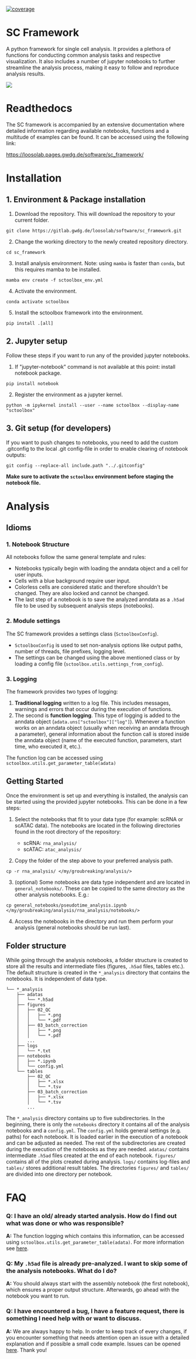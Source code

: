 [![coverage](https://gitlab.gwdg.de/loosolab/software/sc_framework/badges/dev/coverage.svg?key_text=coverage&key_width=70)](https://gitlab.gwdg.de/loosolab/software/sc_framework/-/commits/dev)


# SC Framework

A python framework for single cell analysis. It provides a plethora of functions for conducting common analysis tasks and respective visualization. It also includes a number of jupyter notebooks to further streamline the analysis process, making it easy to follow and reproduce analysis results.

![](image/sc_framework_overview.png)

# Readthedocs
The SC framework is accompanied by an extensive documentation where detailed information regarding available notebooks, functions and a multitude of examples can be found. It can be accessed using the following link:

https://loosolab.pages.gwdg.de/software/sc_framework/

# Installation
## 1. Environment & Package installation
1. Download the repository. This will download the repository to your current folder.
```
git clone https://gitlab.gwdg.de/loosolab/software/sc_framework.git
```
2. Change the working directory to the newly created repository directory.
```
cd sc_framework
```
3. Install analysis environment. Note: using `mamba` is faster than `conda`, but this requires mamba to be installed.
```
mamba env create -f sctoolbox_env.yml
```
4. Activate the environment.
```
conda activate sctoolbox
```
5. Install the sctoolbox framework into the environment.
```
pip install .[all]
```

## 2. Jupyter setup
Follow these steps if you want to run any of the provided jupyter notebooks.

1. If "jupyter-notebook" command is not available at this point: install notebook package.
```
pip install notebook
```
2. Register the environment as a jupyter kernel.
```
python -m ipykernel install --user --name sctoolbox --display-name "sctoolbox"
```

## 3. Git setup (for developers)
If you want to push changes to notebooks, you need to add the custom .gitconfig to the local .git config-file in order to enable clearing of notebook outputs:
```
git config --replace-all include.path "../.gitconfig"
```
**Make sure to activate the `sctoolbox` environment before staging the notebook file.**

# Analysis
## Idioms
### 1. Notebook Structure
All notebooks follow the same general template and rules:
- Notebooks typically begin with loading the anndata object and a cell for user inputs.
- Cells with a blue background require user input.
- Colorless cells are considered static and therefore shouldn't be changed. They are also locked and cannot be changed.
- The last step of a notebook is to save the analyzed anndata as a `.h5ad` file to be used by subsequent analysis steps (notebooks).

### 2. Module settings
The SC framework provides a settings class (`SctoolboxConfig`).
- `SctoolboxConfig` is used to set non-analysis options like output paths, number of threads, file prefixes, logging level. 
- The settings can be changed using the above mentioned class or by loading a config file (`sctoolbox.utils.settings_from_config`).

### 3. Logging
The framework provides two types of logging: 
1. **Traditional logging** written to a log file. This includes messages, warnings and errors that occur during the execution of functions. 
2. The second is **function logging**. This type of logging is added to the anndata object (`adata.uns["sctoolbox"]["log"]`). Whenever a function works on an anndata object (usually when receiving an anndata through a parameter), general information about the function call is stored inside the anndata object (name of the executed function, parameters, start time, who executed it, etc.).

The function log can be accessed using `sctoolbox.utils.get_parameter_table(adata)`

## Getting Started
Once the environment is set up and everything is installed, the analysis can be started using the provided jupyter notebooks. This can be done in a few steps:

1. Select the notebooks that fit to your data type (for example: scRNA or scATAC data). The notebooks are located in the following directories found in the root directory of the repository:
    - scRNA: `rna_analysis/`
    - scATAC: `atac_analysis/`

2. Copy the folder of the step above to your preferred analysis path.
```
cp -r rna_analysis/ </my/groubreaking/analysis/>
```

3. (optional) Some notebooks are data type independent and are located in `general_notebooks/`. These can be copied to the same directory as the other analysis notebooks. E.g.:
```
cp general_notebooks/pseudotime_analysis.ipynb </my/groubreaking/analysis/rna_analysis/notebooks/>
```

4. Access the notebooks in the directory and run them perform your analysis (general notebooks should be run last).

## Folder structure
While going through the analysis notebooks, a folder structure is created to store all the results and intermediate files (figures, `.h5ad` files, tables etc.). The default structure is created in the `*_analysis` directory that contains the notebooks. It is independent of data type.

```
└── *_analysis
    ├── adatas
    │   └── *.h5ad
    ├── figures
    │   ├── 02_QC
    │   │   ├── *.png
    │   │   └── *.pdf
    │   ├── 03_batch_correction
    │   │   ├── *.png
    │   │   └── *.pdf
    │   ...
    ├── logs
    │   └── *.txt
    ├── notebooks
    │   ├── *.ipynb
    │   └── config.yml
    └── tables
        ├── 02_QC
        │   ├── *.xlsx
        │   └── *.tsv
        ├── 03_batch_correction
        │   ├── *.xlsx
        │   └── *.tsv
        ...
```

The `*_analysis` directory contains up to five subdirectories. In the beginning, there is only the `notebooks` directory it contains all of the analysis notebooks and a `config.yml`. The `config.yml` holds general settings (e.g. paths) for each notebook. It is loaded earlier in the execution of a notebook and can be adjusted as needed. The rest of the subdirectories are created during the execution of the notebooks as they are needed. `adatas/` contains intermediate `.h5ad` files created at the end of each notebook. `figures/` contains all of the plots created during analysis. `logs/` contains log-files and `tables/` stores additional result tables. The directories `figures/` and `tables/` are divided into one directory per notebook.

# FAQ
### Q: I have an old/ already started analysis. How do I find out what was done or who was responsible?

**A:** The function logging which contains this information, can be accessed using `sctoolbox.utils.get_parameter_table(adata)`. For more information see [here](https://loosolab.pages.gwdg.de/software/sc_framework/API/utils.html#sctoolbox.utils.decorator.get_parameter_table).

### Q: My `.h5ad` file is already pre-analyzed. I want to skip some of the analysis notebooks. What do I do?

**A:** You should always start with the assembly notebook (the first notebook), which ensures a proper output structure. Afterwards, go ahead with the notebook you want to run.

### Q: I have encountered a bug, I have a feature request, there is something I need help with or want to discuss.

**A:** We are always happy to help. In order to keep track of every changes, if you encounter something that needs attention open an issue with a detailed explanation and if possible a small code example. Issues can be opened [here](https://gitlab.gwdg.de/loosolab/software/sc_framework/-/issues). Thank you!
